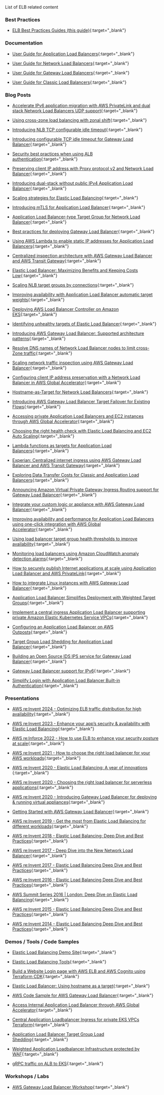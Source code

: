 List of ELB related content


### Best Practices

- [ELB Best Practices Guides (this guide)](https://aws.github.io/aws-elb-best-practices/){:target="_blank"}

### Documentation

- [User Guide for Application Load Balancers](https://docs.aws.amazon.com/elasticloadbalancing/latest/application/introduction.html){:target="_blank"}

- [User Guide for Network Load Balancers](https://docs.aws.amazon.com/elasticloadbalancing/latest/network/introduction.html){:target="_blank"}

- [User Guide for Gateway Load Balancers](https://docs.aws.amazon.com/elasticloadbalancing/latest/gateway/introduction.html){:target="_blank"}

- [User Guide for Classic Load Balancers](https://docs.aws.amazon.com/elasticloadbalancing/latest/classic/introduction.html){:target="_blank"}

### Blog Posts

- [Accelerate IPv6 application migration with AWS PrivateLink and dual stack Network Load Balancers UDP support](https://aws.amazon.com/blogs/networking-and-content-delivery/accelerate-ipv6-application-migration-with-aws-privatelink-and-dual-stack-network-load-balancers-udp-support/){:target="_blank"}

- [Using cross-zone load balancing with zonal shift](https://aws.amazon.com/blogs/networking-and-content-delivery/using-cross-zone-load-balancing-with-zonal-shift/){:target="_blank"}

- [Introducing NLB TCP configurable idle timeout](https://aws.amazon.com/blogs/networking-and-content-delivery/introducing-nlb-tcp-configurable-idle-timeout/){:target="_blank"}

- [Introducing configurable TCP idle timeout for Gateway Load Balancer](https://aws.amazon.com/blogs/networking-and-content-delivery/introducing-configurable-tcp-idle-timeout-for-gateway-load-balancer/){:target="_blank"}

- [Security best practices when using ALB authentication](https://aws.amazon.com/blogs/networking-and-content-delivery/security-best-practices-when-using-alb-authentication/){:target="_blank"}

- [Preserving client IP address with Proxy protocol v2 and Network Load Balancer](https://aws.amazon.com/blogs/networking-and-content-delivery/preserving-client-ip-address-with-proxy-protocol-v2-and-network-load-balancer/){:target="_blank"}

- [Introducing dual-stack without public IPv4 Application Load Balancer](https://aws.amazon.com/blogs/networking-and-content-delivery/introducing-dual-stack-without-public-ipv4-application-load-balancer/){:target="_blank"}

- [Scaling strategies for Elastic Load Balancing](https://aws.amazon.com/blogs/networking-and-content-delivery/scaling-strategies-for-elastic-load-balancing/){:target="_blank"}

- [Introducing mTLS for Application Load Balancer](https://aws.amazon.com/blogs/networking-and-content-delivery/introducing-mtls-for-application-load-balancer/){:target="_blank"}

- [Application Load Balancer-type Target Group for Network Load Balancer](https://aws.amazon.com/blogs/networking-and-content-delivery/application-load-balancer-type-target-group-for-network-load-balancer/){:target="_blank"}

- [Best practices for deploying Gateway Load Balancer](https://aws.amazon.com/blogs/networking-and-content-delivery/best-practices-for-deploying-gateway-load-balancer/){:target="_blank"}

- [Using AWS Lambda to enable static IP addresses for Application Load Balancers](https://aws.amazon.com/blogs/networking-and-content-delivery/using-aws-lambda-to-enable-static-ip-addresses-for-application-load-balancers/){:target="_blank"}

- [Centralized inspection architecture with AWS Gateway Load Balancer and AWS Transit Gateway](https://aws.amazon.com/blogs/networking-and-content-delivery/centralized-inspection-architecture-with-aws-gateway-load-balancer-and-aws-transit-gateway/){:target="_blank"}

- [Elastic Load Balancer: Maximizing Benefits and Keeping Costs Low](https://aws.amazon.com/blogs/networking-and-content-delivery/elb-maximizing-benefits-and-keeping-costs-low/){:target="_blank"}

- [Scaling NLB target groups by connections](https://aws.amazon.com/blogs/networking-and-content-delivery/scaling-nlb-target-groups-by-connections/){:target="_blank"}

- [Improving availability with Application Load Balancer automatic target weights](https://aws.amazon.com/blogs/networking-and-content-delivery/improving-availability-with-application-load-balancer-automatic-target-weights/){:target="_blank"}

- [Deploying AWS Load Balancer Controller on Amazon EKS](https://aws.amazon.com/blogs/networking-and-content-delivery/deploying-aws-load-balancer-controller-on-amazon-eks/){:target="_blank"}

- [Identifying unhealthy targets of Elastic Load Balancer](https://aws.amazon.com/blogs/networking-and-content-delivery/identifying-unhealthy-targets-of-elastic-load-balancer/){:target="_blank"}

- [Introducing AWS Gateway Load Balancer: Supported architecture patterns](https://aws.amazon.com/blogs/networking-and-content-delivery/introducing-aws-gateway-load-balancer-supported-architecture-patterns/){:target="_blank"}

- [Resolve DNS names of Network Load Balancer nodes to limit cross-Zone traffic](https://aws.amazon.com/blogs/networking-and-content-delivery/resolve-dns-names-of-network-load-balancer-nodes-to-limit-cross-zone-traffic/){:target="_blank"}

- [Scaling network traffic inspection using AWS Gateway Load Balancer](https://aws.amazon.com/blogs/networking-and-content-delivery/scaling-network-traffic-inspection-using-aws-gateway-load-balancer/){:target="_blank"}

- [Configuring client IP address preservation with a Network Load Balancer in AWS Global Accelerator](https://aws.amazon.com/blogs/networking-and-content-delivery/configuring-client-ip-address-preservation-with-a-network-load-balancer-in-aws-global-accelerator/){:target="_blank"}

- [Hostname-as-Target for Network Load Balancers](https://aws.amazon.com/blogs/networking-and-content-delivery/hostname-as-target-for-network-load-balancers/){:target="_blank"}

- [Introducing AWS Gateway Load Balancer Target Failover for Existing Flows](https://aws.amazon.com/blogs/networking-and-content-delivery/introducing-aws-gateway-load-balancer-target-failover-for-existing-flows/){:target="_blank"}

- [Accessing private Application Load Balancers and EC2 instances through AWS Global Accelerator](https://aws.amazon.com/blogs/networking-and-content-delivery/accessing-private-application-load-balancers-and-instances-through-aws-global-accelerator/){:target="_blank"}

- [Choosing the right health check with Elastic Load Balancing and EC2 Auto Scaling](https://aws.amazon.com/blogs/networking-and-content-delivery/choosing-the-right-health-check-with-elastic-load-balancing-and-ec2-auto-scaling/){:target="_blank"}

- [Lambda functions as targets for Application Load Balancers](https://aws.amazon.com/blogs/networking-and-content-delivery/lambda-functions-as-targets-for-application-load-balancers/){:target="_blank"}

- [Experian: Centralized internet ingress using AWS Gateway Load Balancer and AWS Transit Gateway](https://aws.amazon.com/blogs/networking-and-content-delivery/experian-centralized-internet-ingress-using-aws-gateway-load-balancer-and-aws-transit-gateway/){:target="_blank"}

- [Exploring Data Transfer Costs for Classic and Application Load Balancers](https://aws.amazon.com/blogs/networking-and-content-delivery/exploring-data-transfer-costs-for-classic-and-application-load-balancers/){:target="_blank"}

- [Announcing Amazon Virtual Private Gateway Ingress Routing support for Gateway Load Balancer](https://aws.amazon.com/blogs/networking-and-content-delivery/announcing-amazon-virtual-private-gateway-ingress-routing-support-for-gateway-load-balancer/){:target="_blank"}

- [Integrate your custom logic or appliance with AWS Gateway Load Balancer](https://aws.amazon.com/blogs/networking-and-content-delivery/integrate-your-custom-logic-or-appliance-with-aws-gateway-load-balancer/){:target="_blank"}

- [Improving availability and performance for Application Load Balancers using one-click integration with AWS Global Accelerator](https://aws.amazon.com/blogs/networking-and-content-delivery/improving-availability-and-performance-for-application-load-balancers-using-one-click-integration-with-aws-global-accelerator/){:target="_blank"}

- [Using load balancer target group health thresholds to improve availability](https://aws.amazon.com/blogs/networking-and-content-delivery/using-load-balancer-target-group-health-thresholds-to-improve-availability/){:target="_blank"}

- [Monitoring load balancers using Amazon CloudWatch anomaly detection alarms](https://aws.amazon.com/blogs/networking-and-content-delivery/monitoring-load-balancers-using-amazon-cloudwatch-anomaly-detection-alarms/){:target="_blank"}

- [How to securely publish Internet applications at scale using Application Load Balancer and AWS PrivateLink](https://aws.amazon.com/blogs/networking-and-content-delivery/how-to-securely-publish-internet-applications-at-scale-using-application-load-balancer-and-aws-privatelink/){:target="_blank"}

- [How to integrate Linux instances with AWS Gateway Load Balancer](https://aws.amazon.com/blogs/networking-and-content-delivery/how-to-integrate-linux-instances-with-aws-gateway-load-balancer/){:target="_blank"}

- [Application Load Balancer Simplifies Deployment with Weighted Target Groups](https://aws.amazon.com/blogs/aws/new-application-load-balancer-simplifies-deployment-with-weighted-target-groups/){:target="_blank"}

- [Implement a central ingress Application Load Balancer supporting private Amazon Elastic Kubernetes Service VPCs](https://aws.amazon.com/blogs/networking-and-content-delivery/implement-a-central-ingress-application-load-balancer-supporting-private-amazon-elastic-kubernetes-service-vpcs/){:target="_blank"}

- [Configuring an Application Load Balancer on AWS Outposts](https://aws.amazon.com/blogs/networking-and-content-delivery/configuring-an-application-load-balancer-on-aws-outposts/){:target="_blank"}

- [Target Group Load Shedding for Application Load Balancer](https://aws.amazon.com/blogs/networking-and-content-delivery/target-group-load-shedding-for-application-load-balancer/){:target="_blank"}

- [Building an Open Source IDS IPS service for Gateway Load Balancer](https://aws.amazon.com/blogs/networking-and-content-delivery/building-an-open-source-ids-ips-service-for-gateway-load-balancer/){:target="_blank"}

- [Gateway Load Balancer support for IPv6](https://aws.amazon.com/blogs/networking-and-content-delivery/new-gateway-load-balancer-support-for-ipv6/){:target="_blank"}

- [Simplify Login with Application Load Balancer Built-in Authentication](https://aws.amazon.com/blogs/aws/built-in-authentication-in-alb/){:target="_blank"}

### Presentations

- [AWS re:Invent 2024 - Optimizing ELB traffic distribution for high availability](https://www.youtube.com/watch?v=EhbFossuQhI){:target="_blank"}

- [AWS re:Invent 2023 - Enhance your app’s security & availability with Elastic Load Balancing](https://www.youtube.com/watch?v=6iO6wtDOKGM){:target="_blank"}

- [AWS re:Inforce 2022 - How to use ELB to enhance your security posture at scale](https://www.youtube.com/watch?v=YhNc5VSzOGQ){:target="_blank"}

- [AWS re:Invent 2021 - How to choose the right load balancer for your AWS workloads](https://www.youtube.com/watch?v=p0YZBF03r5A){:target="_blank"}

- [AWS re:Invent 2020 - Elastic Load Balancing: A year of innovations ](https://www.youtube.com/watch?v=cntxaahxtfM){:target="_blank"}

- [AWS re:Invent 2020 - Choosing the right load balancer for serverless applications](https://www.youtube.com/watch?v=mjabA8aQjks){:target="_blank"}

- [AWS re:Invent 2020 - Introducing Gateway Load Balancer for deploying & running virtual appliances](https://www.youtube.com/watch?v=-j2smz_VCH4){:target="_blank"}

- [Getting Started with AWS Gateway Load Balancer](https://www.youtube.com/watch?v=f4DduW2M5WI){:target="_blank"}

- [AWS re:Invent 2019 - Get the most from Elastic Load Balancing for different workloads](https://www.youtube.com/watch?v=HKh54BkaOK0){:target="_blank"}

- [AWS re:Invent 2018 - Elastic Load Balancing: Deep Dive and Best Practices](https://www.youtube.com/watch?v=VIgAT7vjol8){:target="_blank"}

- [AWS re:Invent 2017 - Deep Dive into the New Network Load Balancer](https://www.youtube.com/watch?v=z0FBGIT1Ub4){:target="_blank"}

- [AWS re:Invent 2017 - Elastic Load Balancing Deep Dive and Best Practices](https://www.youtube.com/watch?v=9TwkMMogojY){:target="_blank"}

- [AWS re:Invent 2016 - Elastic Load Balancing Deep Dive and Best Practices](https://www.youtube.com/watch?v=qy7zNaDTYGQ){:target="_blank"}

- [AWS Summit Series 2016 | London: Deep Dive on Elastic Load Balancing](https://www.youtube.com/watch?v=HinwLb2lpLQ){:target="_blank"}

- [AWS re:Invent 2015 - Elastic Load Balancing Deep Dive and Best Practices](https://www.youtube.com/watch?v=91TAx4fmcxk){:target="_blank"}

- [AWS re:Invent 2014 - Elastic Load Balancing Deep Dive and Best Practices](https://www.youtube.com/watch?v=K-YFw9-_NPE){:target="_blank"}


### Demos / Tools / Code Samples

- [Elastic Load Balancing Demo Site](https://exampleloadbalancer.com/){:target="_blank"}

- [Elastic Load Balancing Tools](https://github.com/aws/elastic-load-balancing-tools){:target="_blank"}

- [Build a Website Login page with AWS ELB and AWS Cognito using Terraform CDK](https://github.com/aws-samples/cdktf-aws-elb-cognito-auth){:target="_blank"}

- [Elastic Load Balancer: Using hostname as a target](https://github.com/aws-samples/hostname-as-target-for-elastic-load-balancer){:target="_blank"}

- [AWS Code Sample for AWS Gateway Load Balancer](https://github.com/aws-samples/aws-gateway-load-balancer-code-samples){:target="_blank"}

- [Access Internal Application Load Balancer through AWS Global Accelerator](https://github.com/aws-samples/access-internal-alb-through-aws-global-accelerator){:target="_blank"}

- [Central Application Loadbalancer Ingress for private EKS VPCs Terraform](https://github.com/aws-samples/aws-central-alb-ingress-for-private-eks-terraform){:target="_blank"}

- [Application Load Balancer Target Group Load Shedding](https://github.com/aws-samples/aws-alb-target-group-load-shedding){:target="_blank"}

- [Weighted Application Loadbalancer Infrastructure protected by WAF](https://github.com/aws-samples/aws-route53-weighted-alb-waf){:target="_blank"}

- [gRPC traffic on ALB to EKS](https://github.com/aws-samples/grpc-traffic-on-alb-to-eks){:target="_blank"}


### Workshops / Labs

- [AWS Gateway Load Balancer Workshop](https://catalog.workshops.aws/gwlb-networking){:target="_blank"}
